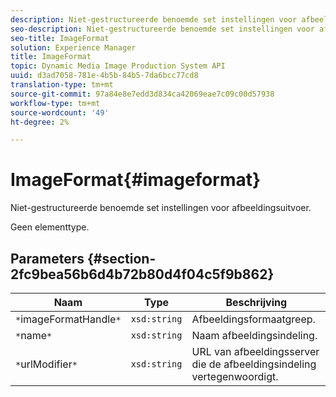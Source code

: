 ```yaml
---
description: Niet-gestructureerde benoemde set instellingen voor afbeeldingsuitvoer.
seo-description: Niet-gestructureerde benoemde set instellingen voor afbeeldingsuitvoer.
seo-title: ImageFormat
solution: Experience Manager
title: ImageFormat
topic: Dynamic Media Image Production System API
uuid: d3ad7058-781e-4b5b-84b5-7da6bcc77cd8
translation-type: tm+mt
source-git-commit: 97a84e8e7edd3d834ca42069eae7c09c00d57938
workflow-type: tm+mt
source-wordcount: '49'
ht-degree: 2%

---
```



# ImageFormat{#imageformat}

Niet-gestructureerde benoemde set instellingen voor afbeeldingsuitvoer.

Geen elementtype.

## Parameters {#section-2fc9bea56b6d4b72b80d4f04c5f9b862}

| Naam | Type | Beschrijving |
|---|---|---|
| `*`imageFormatHandle`*` | `xsd:string` | Afbeeldingsformaatgreep. |
| `*`name`*` | `xsd:string` | Naam afbeeldingsindeling. |
| `*`urlModifier`*` | `xsd:string` | URL van afbeeldingsserver die de afbeeldingsindeling vertegenwoordigt. |

